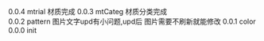 0.0.4	mtrial
		材质完成
0.0.3	mtCateg
		材质分类完成	
0.0.2	pattern	
		图片文字upd有小问题,upd后 图片需要不刷新就能修改
0.0.1	color
0.0.0	init